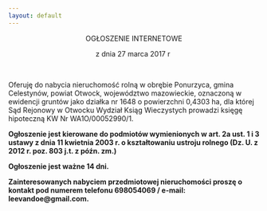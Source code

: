 ```yaml
---
layout: default
---
```


<!--0-->
<p style="margin-top: 0px; margin-right: 0px; margin-left: 0px; text-align: center; line-height: normal;">OGŁOSZENIE INTERNETOWE</p>
<p style="margin-top: 0px; margin-right: 0px; margin-left: 0px; text-align: center; line-height: normal;">z dnia 27 marca 2017 r&nbsp;</p>
<p style="margin-top: 0px; margin-right: 0px; margin-left: 0px; line-height: normal; min-height: 14px;"><br></p>
<p style="margin-top: 0px; margin-right: 0px; margin-left: 0px; line-height: normal;">Oferuję do nabycia nieruchomość rolną w obrębie Ponurzyca, gmina Celestynów, powiat Otwock, województwo mazowieckie, oznaczoną w ewidencji gruntów jako działka nr 1648 o powierzchni 0,4303 ha, dla której Sąd Rejonowy w Otwocku Wydział Ksiąg Wieczystych prowadzi księgę hipoteczną KW Nr WA1O/00052990/1.</p>
<p style="margin-top: 0px; margin-right: 0px; margin-left: 0px; line-height: normal;"><b>Ogłoszenie jest kierowane do podmiotów wymienionych w art. 2a ust. 1 i 3 ustawy z dnia 11 kwietnia 2003 r. o kształtowaniu ustroju rolnego (Dz. U. z 2012 r. poz. 803 j.t. z późn. zm.)</b></p>
<p style="margin-top: 0px; margin-right: 0px; margin-left: 0px; line-height: normal;"><b>Ogłoszenie jest ważne 14 dni.</b></p>
<p style="margin-top: 0px; margin-right: 0px; margin-left: 0px; line-height: normal;"><b>Zainteresowanych nabyciem przedmiotowej nieruchomości proszę o kontakt pod numerem telefonu 698054069 / e-mail: leevandoe@gmail.com.</b></p><div><b><br></b></div>